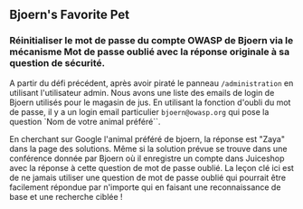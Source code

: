## Bjoern's Favorite Pet
### Réinitialiser le mot de passe du compte OWASP de Bjoern via le mécanisme Mot de passe oublié avec la réponse originale à sa question de sécurité.

A partir du défi précédent, après avoir piraté le panneau `/administration` en utilisant l'utilisateur admin. Nous avons une liste des emails de login de Bjoern utilisés pour le magasin de jus. En utilisant la fonction d'oubli du mot de passe, il y a un login email particulier `bjoern@owasp.org` qui pose la question `Nom de votre animal préféré``. 

En cherchant sur Google l'animal préféré de bjoern, la réponse est "Zaya" dans la page des solutions. Même si la solution prévue se trouve dans une conférence donnée par Bjoern où il enregistre un compte dans Juiceshop avec la réponse à cette question de mot de passe oublié. La leçon clé ici est de ne jamais utiliser une question de mot de passe oublié qui pourrait être facilement répondue par n'importe qui en faisant une reconnaissance de base et une recherche ciblée !
